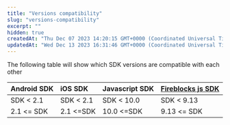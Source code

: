 ```yaml
---
title: "Versions compatibility"
slug: "versions-compatibility"
excerpt: ""
hidden: true
createdAt: "Thu Dec 07 2023 14:20:15 GMT+0000 (Coordinated Universal Time)"
updatedAt: "Wed Dec 13 2023 16:31:46 GMT+0000 (Coordinated Universal Time)"
---
```

The following table will show which SDK versions are compatible with each other

| Android SDK | iOS SDK    | Javascript SDK | [Fireblocks js SDK](https://www.npmjs.com/package/fireblocks-sdk) |
| :---------- | :--------- | :------------- | :---------------------------------------------------------------- |
| SDK \< 2.1  | SDK \< 2.1 | SDK \< 10.0    | SDK \< 9.13                                                       |
| 2.1 \<= SDK | 2.1 \<=SDK | 10.0 \<=SDK    | 9.13 \<= SDK                                                      |
